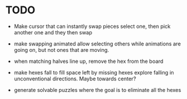 # TODO

* Make cursor that can instantly swap pieces
    select one, then pick another one and they then swap

* make swapping animated
    allow selecting others while animations are going on, but not ones that are moving.

* when matching halves line up, remove the hex from the board

* make hexes fall to fill space left by missing hexes
    explore falling in unconventional directions. Maybe towards center?

* generate solvable puzzles where the goal is to eliminate all the hexes
